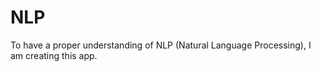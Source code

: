 # NLP

To have a proper understanding of NLP (Natural Language Processing), I am creating this app.
